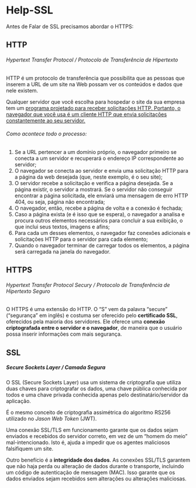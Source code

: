 # Help-SSL

Antes de Falar de SSL precisamos abordar o HTTPS:

## HTTP 
###### Hypertext Transfer Protocol / Protocolo de Transferência de Hipertexto
HTTP é um protocolo de transferência que possibilita que as pessoas que inserem a URL de um site na Web possam ver os conteúdos e dados que nele existem. 

Qualquer servidor que você escolha para hospedar o site da sua empresa tem um <ins>programa projetado para receber solicitações HTTP<ins>. 
Portanto, o navegador que você usa é um cliente HTTP que envia solicitações constantemente ao seu servidor.

###### Como acontece todo o processo:
1. Se a URL pertencer a um domínio próprio, o navegador primeiro se conecta a um servidor e recuperará o endereço IP correspondente ao servidor;
2. O navegador se conecta ao servidor e envia uma solicitação HTTP para a página da web desejada (que, neste exemplo, é o seu site);
3. O servidor recebe a solicitação e verifica a página desejada. Se a página existir, o servidor a mostrará. Se o servidor não conseguir encontrar a página solicitada, ele enviará uma mensagem de erro HTTP 404, ou seja, página não encontrada;
4. O navegador, então, recebe a página de volta e a conexão é fechada;
5. Caso a página exista (e é isso que se espera), o navegador a analisa e procura outros elementos necessários para concluir a sua exibição, o que inclui seus textos, imagens e afins;
6. Para cada um desses elementos, o navegador faz conexões adicionais e solicitações HTTP para o servidor para cada elemento;
7. Quando o navegador terminar de carregar todos os elementos, a página será carregada na janela do navegador.


## HTTPS
###### Hypertext Transfer Protocol Secury / Protocolo de Transferência de Hipertexto Seguro
O HTTPS é uma extensão do HTTP. O “S” vem da palavra “secure” (“segurança” em inglês) e costuma ser oferecido pelo **certificado SSL**, 
oferecidos pela maioria dos servidores. Ele oferece uma **conexão criptografada entre o servidor e o navegador**, de maneira que o usuário possa inserir informações 
com mais segurança.


## SSL
##### Secure Sockets Layer / Camada Segura
O SSL (Secure Sockets Layer) usa um sistema de criptografia que utiliza duas chaves para criptografar os dados, uma chave pública conhecida por todos e uma chave privada conhecida apenas pelo destinatário/servidor da aplicação.

É o mesmo conceito de criptografia assimétrica do algoritmo RS256 utilizado no _Jason Web Token_ (JWT).

Uma conexão SSL/TLS em funcionamento garante que os dados sejam enviados e recebidos do servidor correto, em vez de um “homem do meio” mal-intencionado. Isto é, ajuda a impedir que os agentes maliciosos falsifiquem um site.

Outro benefício é a **integridade dos dados**. As conexões SSL/TLS garantem que não haja perda ou alteração de dados durante o transporte, incluindo um código de autenticação de mensagem (MAC). Isso garante que os dados enviados sejam recebidos sem alterações ou alterações maliciosas.


